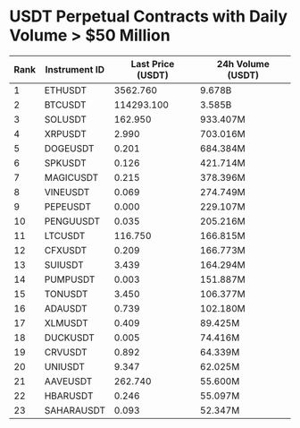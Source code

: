 # USDT Perpetual Contracts with Daily Volume > $50 Million

| Rank | Instrument ID | Last Price (USDT) | 24h Volume (USDT) |
|------|---------------|-------------------|-------------------|
| 1 | ETHUSDT | 3562.760 | 9.678B |
| 2 | BTCUSDT | 114293.100 | 3.585B |
| 3 | SOLUSDT | 162.950 | 933.407M |
| 4 | XRPUSDT | 2.990 | 703.016M |
| 5 | DOGEUSDT | 0.201 | 684.384M |
| 6 | SPKUSDT | 0.126 | 421.714M |
| 7 | MAGICUSDT | 0.215 | 378.396M |
| 8 | VINEUSDT | 0.069 | 274.749M |
| 9 | PEPEUSDT | 0.000 | 229.107M |
| 10 | PENGUUSDT | 0.035 | 205.216M |
| 11 | LTCUSDT | 116.750 | 166.815M |
| 12 | CFXUSDT | 0.209 | 166.773M |
| 13 | SUIUSDT | 3.439 | 164.294M |
| 14 | PUMPUSDT | 0.003 | 151.887M |
| 15 | TONUSDT | 3.450 | 106.377M |
| 16 | ADAUSDT | 0.739 | 102.180M |
| 17 | XLMUSDT | 0.409 | 89.425M |
| 18 | DUCKUSDT | 0.005 | 74.416M |
| 19 | CRVUSDT | 0.892 | 64.339M |
| 20 | UNIUSDT | 9.347 | 62.025M |
| 21 | AAVEUSDT | 262.740 | 55.600M |
| 22 | HBARUSDT | 0.246 | 55.097M |
| 23 | SAHARAUSDT | 0.093 | 52.347M |

